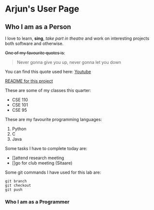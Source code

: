 # Arjun's User Page

## Who I am as a Person
I love to learn, **sing**, _take part in theatre_ and work on interesting projects both software and otherwise.

~~One of my favourite quotes is~~:
> Never gonna give you up, never gonna let you down

You can find this quote used here:
[Youtube](https://www.youtube.com/watch?v=dQw4w9WgXcQ)

[README for this project](README.md)

These are some of my classes this quarter:
- CSE 110
- CSE 101
- CSE 95

These are my favourite programming languages:
1. Python
2. C
3. Java

Some tasks I have to complete today are:
- []attend research meeting
- []go for club meeting (Sitaare)

Some git commands I have used for this lab are:
```
git branch
git checkout
git push
```

### Who I am as a Programmer
